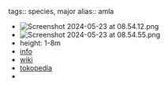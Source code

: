 tags:: species, major
alias:: amla

- ![Screenshot 2024-05-23 at 08.54.12.png](https://peach-geographical-bat-397.mypinata.cloud/ipfs/QmeGJsoGacapBfSTxRymfyHU7P92BZGbfhVGt4YcbnXJbY)
- ![Screenshot 2024-05-23 at 08.54.55.png](https://peach-geographical-bat-397.mypinata.cloud/ipfs/QmddVBpg9p92wBL2MCYhSB9foojyc8PdpDcoQuKVDTkuqg)
- height: 1-8m
- [info](http://www.plantsofasia.com/index/phyllanthus_emblica/0-1354)
- [wiki](https://en.wikipedia.org/wiki/Phyllanthus_emblica)
- [tokopedia](https://www.tokopedia.com/agropurworejo/bibit-tanaman-malaka-kemloko-amla-buah-tinggi-anti-oksidan-dan-vit-c?extParam=ivf%3Dfalse%26src%3Dsearch)
-